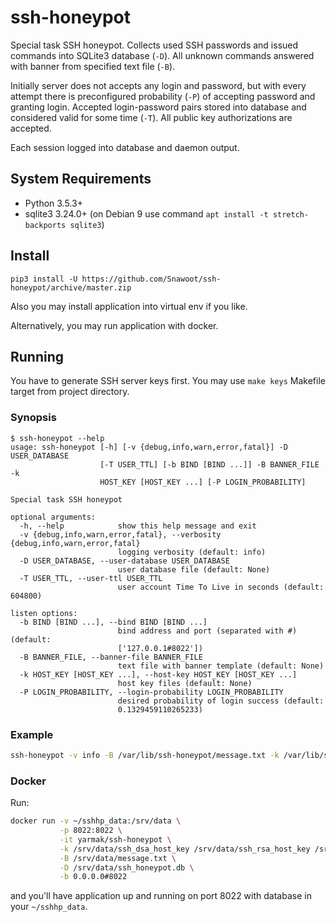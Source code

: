 # ssh-honeypot

Special task SSH honeypot. Collects used SSH passwords and issued commands into SQLite3 database (`-D`). All unknown commands answered with banner from specified text file (`-B`).

Initially server does not accepts any login and password, but with every attempt there is preconfigured probability (`-P`) of accepting password and granting login. Accepted login-password pairs stored into database and considered valid for some time (`-T`). All public key authorizations are accepted.

Each session logged into database and daemon output.

## System Requirements

* Python 3.5.3+
* sqlite3 3.24.0+ (on Debian 9 use command `apt install -t stretch-backports sqlite3`)

## Install

`pip3 install -U https://github.com/Snawoot/ssh-honeypot/archive/master.zip`

Also you may install application into virtual env if you like.

Alternatively, you may run application with docker.

## Running

You have to generate SSH server keys first. You may use `make keys` Makefile target from project directory.

### Synopsis

```
$ ssh-honeypot --help
usage: ssh-honeypot [-h] [-v {debug,info,warn,error,fatal}] -D USER_DATABASE
                    [-T USER_TTL] [-b BIND [BIND ...]] -B BANNER_FILE -k
                    HOST_KEY [HOST_KEY ...] [-P LOGIN_PROBABILITY]

Special task SSH honeypot

optional arguments:
  -h, --help            show this help message and exit
  -v {debug,info,warn,error,fatal}, --verbosity {debug,info,warn,error,fatal}
                        logging verbosity (default: info)
  -D USER_DATABASE, --user-database USER_DATABASE
                        user database file (default: None)
  -T USER_TTL, --user-ttl USER_TTL
                        user account Time To Live in seconds (default: 604800)

listen options:
  -b BIND [BIND ...], --bind BIND [BIND ...]
                        bind address and port (separated with #) (default:
                        ['127.0.0.1#8022'])
  -B BANNER_FILE, --banner-file BANNER_FILE
                        text file with banner template (default: None)
  -k HOST_KEY [HOST_KEY ...], --host-key HOST_KEY [HOST_KEY ...]
                        host key files (default: None)
  -P LOGIN_PROBABILITY, --login-probability LOGIN_PROBABILITY
                        desired probability of login success (default:
                        0.1329459110265233)
```

### Example

```bash
ssh-honeypot -v info -B /var/lib/ssh-honeypot/message.txt -k /var/lib/ssh-honeypot/ssh_dsa_host_key /var/lib/ssh-honeypot/ssh_ecdsa_host_key /var/lib/ssh-honeypot/ssh_rsa_host_key -D /var/lib/ssh-honeypot/ssh_users -b '::#22' '0.0.0.0#22' -P 0.2
```

### Docker

Run:

```bash
docker run -v ~/sshhp_data:/srv/data \
           -p 8022:8022 \
           -it yarmak/ssh-honeypot \
           -k /srv/data/ssh_dsa_host_key /srv/data/ssh_rsa_host_key /srv/data/ssh_ecdsa_host_key \
           -B /srv/data/message.txt \
           -D /srv/data/ssh_honeypot.db \
           -b 0.0.0.0#8022
```

and you'll have application up and running on port 8022 with database in your `~/sshhp_data`.
